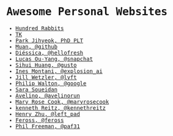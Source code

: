<samp>
  
# Awesome Personal Websites

- [Hundred Rabbits](http://100r.co)
- [TK](https://www.iamtk.co)
- [Park Jihyeok, PhD PLT](https://park.jihyeok.site)
- [Muan, @github](https://muan.co/)
- [Diéssica, @hellofresh](https://diessi.ca/)
- [Lucas Ou-Yang, @snapchat](https://codelucas.com/)
- [Sihui Huang, @gusto](https://www.sihui.io/)
- [Ines Montani, @explosion_ai](https://ines.io/about)
- [Jill Wetzler, @lyft](https://www.jillwetzler.com/)
- [Philip Walton, @google](https://philipwalton.com/)
- [Sara Soueidan](https://www.sarasoueidan.com/)
- [Avelino, @avelinorun](https://avelino.run/blog/)
- [Mary Rose Cook, @maryrosecook](https://maryrosecook.com/)
- [kenneth Reitz, @kennethreitz](https://www.kennethreitz.org)
- [Henry Zhu, @left_pad](https://www.henryzoo.com)
- [Feross, @feross](https://feross.org/)
- [Phil Freeman, @paf31](https://blog.functorial.com/)

</samp>

